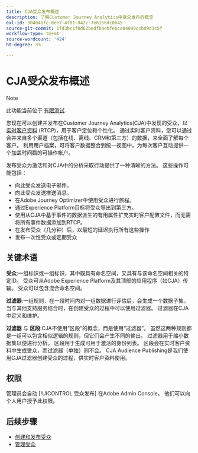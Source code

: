 ```yaml
---
title: CJA受众发布概述
description: 了解Customer Journey Analytics中受众发布的概念
exl-id: 30404bfc-0ee7-4f01-842c-7e6156dc0b45
source-git-commit: 1fd3bc1f0d62bedfbaebfe6ca84099ccbd9d3c5f
workflow-type: tm+mt
source-wordcount: '424'
ht-degree: 3%

---
```


# CJA受众发布概述

>[!NOTE]
>
>此功能当前位于 [有限测试](/help/release-notes/releases.md).

您现在可以创建并发布在Customer Journey Analytics(CJA)中发现的受众，以 [实时客户资料](https://experienceleague.adobe.com/docs/experience-platform/profile/home.html?lang=cn) (RTCP)，用于客户定位和个性化。 通过实时客户资料，您可以通过合并来自多个渠道（包括在线、离线、CRM和第三方）的数据，来全面了解每个客户。 利用用户档案，可将客户数据整合到统一视图中，为每次客户互动提供一个加盖时间戳的可操作帐户。

发布受众为激活和对CJA中的分析采取行动提供了一种清晰的方法。 这些操作可能包括：

* 向此受众发送电子邮件。
* 向此受众发送推送消息。
* 在Adobe Journey Optimizer中使用受众进行旅程。
* 通过Experience Platform目标将受众导出到第三方。
* 使用从CJA中基于事件的数据派生的有用属性扩充实时客户配置文件，而无需将所有事件数据添加到RTCP。
* 在发布受众（几分钟）后，以最短的延迟执行所有这些操作
* 发布一次性受众或定期受众

## 关键术语

**受众**:一组标识或一组标识，其中既具有命名空间，又具有与该命名空间相关的特定ID。 受众可从Adobe Experience Platform及其顶部的应用程序（如CJA）传输。 受众可以包含混合命名空间。

**过滤器**:一组规则，在一段时间内对一组数据进行评估后，会生成一个数据子集。 当与其他支持服务结合时，在创建受众的过程中可以使用过滤器。 过滤器在CJA中定义和维护。

**过滤器** 与 **区段**:CJA不使用“区段”的概念，而是使用“过滤器”。 虽然这两种规则都是一组可以包含相似逻辑的规则，但它们会产生不同的输出。 过滤器用于缩小数据集以便进行分析。 区段用于生成可用于激活的身份列表。 区段会在实时客户资料中生成受众，而过滤器（单独）则不会。 CJA Audience Publishing是我们使用CJA过滤器创建受众的过程，供实时客户资料使用。

## 权限

管理员会自动 [!UICONTROL 受众发布] 在Adobe Admin Console。 他们可以向个人用户授予此权限。

## 后续步骤

* [创建和发布受众](/help/components/audiences/publish.md)
* [管理受众](/help/components/audiences/manage.md)
